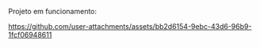 Projeto em funcionamento:



https://github.com/user-attachments/assets/bb2d6154-9ebc-43d6-96b9-1fcf06948611

